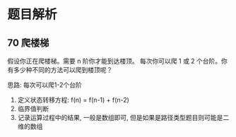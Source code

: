 # 题目解析

## 70 爬楼梯

假设你正在爬楼梯。需要 n 阶你才能到达楼顶。
每次你可以爬 1 或 2 个台阶。你有多少种不同的方法可以爬到楼顶呢？

思路: 每次可以爬1-2个台阶

1. 定义状态转移方程: f(n)  = f(n-1) + f(n-2)
2. 临界值判断
3. 记录运算过程中的结果, 一般是数组即可, 但是如果是路径类型题目则可能是二维的数组
